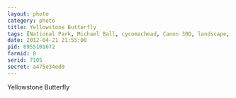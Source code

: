 ```yaml
---
layout: photo
category: photo
title: Yellowstone Butterfly
tags: [National Park, Michael Ball, cycomachead, Canon 30D, landscape, Yellowstone, Yellowstone National Park, YNP, butterfly, nature, 500mm f4L, Canon, tree, branch, Wyoming, WY]
date: 2012-04-21 21:55:00
pid: 6955101672
farmid: 8
serid: 7105
secret: a475e34ed0
---
```



Yellowstone Butterfly
